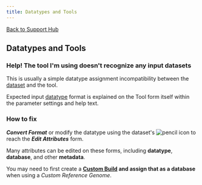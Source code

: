 ```yaml
---
title: Datatypes and Tools
---
```

[Back to Support Hub](/support/)

## Datatypes and Tools

### Help! The tool I'm using doesn't recognize any input datasets

This is usually a simple datatype assignment incompatibility between the [dataset](/learn/managing-datasets/) and the tool. 

Expected input [datatype](/learn/datatypes/) format is explained on the Tool form itself within the parameter settings and help text. 

### How to fix

_**Convert Format**_ or modify the datatype using the dataset's ![pencil](/images/icons/pencil.png "pencil") icon to reach the _**Edit Attributes**_ form. 

Many attributes can be edited on these forms, including **datatype**, **database**, and other **metadata**. 

You may need to first create a **[Custom Build](/learn/custom-genomes/) and assign that as a database** when using a *Custom Reference Genome*.
